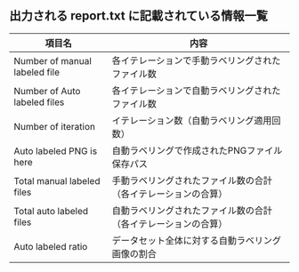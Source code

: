 ## 出力される report.txt に記載されている情報一覧
|項目名|内容|
|-|-|
|Number of manual labeled file|各イテレーションで手動ラベリングされたファイル数|
|Number of Auto labeled files|各イテレーションで自動ラベリングされたファイル数|
|Number of iteration|イテレーション数（自動ラベリング適用回数）|
|Auto labeled PNG is here|自動ラベリングで作成されたPNGファイル保存パス|
|Total manual labeled files|手動ラベリングされたファイル数の合計（各イテレーションの合算）|
|Total auto labeled files|自動ラベリングされたファイル数の合計（各イテレーションの合算）|
|Auto labeled ratio|データセット全体に対する自動ラベリング画像の割合|

